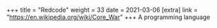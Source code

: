 +++
title = "Redcode"
weight = 33
date = 2021-03-06
[extra]
link = "https://en.wikipedia.org/wiki/Core_War"
+++
A programming language

